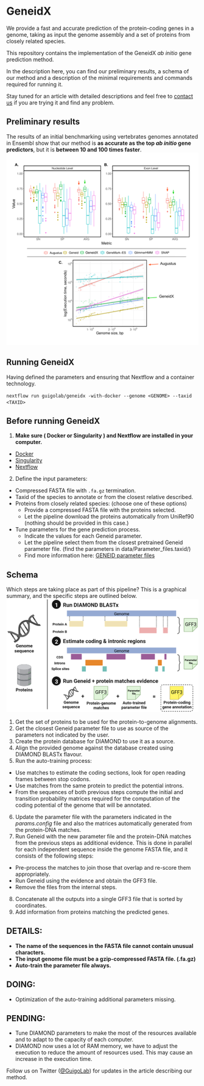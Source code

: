 # GeneidX
We provide a fast and accurate prediction of the protein-coding genes in a genome, taking as input the genome assembly and a set of proteins from closely related species.

This repository contains the implementation of the GeneidX *ab initio* gene prediction method.

In the description here, you can find our preliminary results, a schema of our method and a description of the minimal requirements and commands required for running it.

Stay tuned for an article with detailed descriptions and feel free to [contact us](mailto:ferriol.calvet@crg.eu) if you are trying it and find any problem.


## Preliminary results
 The results of an initial benchmarking using vertebrates genomes annotated in Ensembl show that our method is **as accurate as the top *ab initio* gene predictors**, but it is **between 10 and 100 times faster**.
![Summary of vertebrate benchmark](images/Benchmarking4GitHubX.svg)



## Running GeneidX
Having defined the parameters and ensuring that Nextflow and a container technology.

`nextflow run guigolab/geneidx -with-docker
                            --genome <GENOME>
                            --taxid <TAXID>`


## Before running GeneidX
1. **Make sure ( Docker or Singularity ) and Nextflow are installed in your computer.**
  - [Docker](https://docs.docker.com/engine/install/)
  - [Singularity](https://sylabs.io/guides/3.0/user-guide/installation.html#)
  - [Nextflow](https://www.nextflow.io/docs/latest/getstarted.html#installation)

2. Define the input parameters:
  - Compressed FASTA file with `.fa.gz` termination.
  - Taxid of the species to annotate or from the closest relative described.
  - Proteins from closely related species: (choose one of these options)
      - Provide a compressed FASTA file with the proteins selected.
      - Let the pipeline download the proteins automatically from UniRef90 (nothing should be provided in this case.)
  - Tune parameters for the gene prediction process.
      - Indicate the values for each Geneid parameter.
      - Let the pipeline select them from the closest pretrained Geneid parameter file. (find the parameters in data/Parameter_files.taxid/)
      - Find more information here: [GENEID parameter files](https://genome.crg.es/software/geneid/index.html#parameters)



## Schema
Which steps are taking place as part of this pipeline?
This is a graphical summary, and the specific steps are outlined below.
![Summary of vertebrate benchmark](images/SchemaWhite.png)
1. Get the set of proteins to be used for the protein-to-genome alignments.
2. Get the closest Geneid parameter file to use as source of the parameters not indicated by the user.
3. Create the protein database for DIAMOND to use it as a source.
4. Align the provided genome against the database created using DIAMOND BLASTx flavour.
5. Run the auto-training process:
  - Use matches to estimate the coding sections, look for open reading frames between stop codons.
  - Use matches from the same protein to predict the potential introns.
  - From the sequences of both previous steps compute the initial and transition probability matrices required for the computation of the coding potential of the genome that will be annotated.
6. Update the parameter file with the parameters indicated in the *params.config* file and also the matrices automatically generated from the protein-DNA matches.
7. Run Geneid with the new parameter file and the protein-DNA matches from the previous steps as additional evidence.
This is done in parallel for each independent sequence inside the genome FASTA file, and it consists of the following steps:
  - Pre-process the matches to join those that overlap and re-score them appropriately.
  - Run Geneid using the evidence and obtain the GFF3 file.
  - Remove the files from the internal steps.
8. Concatenate all the outputs into a single GFF3 file that is sorted by coordinates.
9. Add information from proteins matching the predicted genes.


## DETAILS:
- **The name of the sequences in the FASTA file cannot contain unusual characters.**
- **The input genome file must be a gzip-compressed FASTA file. (.fa.gz)**
- **Auto-train the parameter file always.**


## DOING:
-  Optimization of the auto-training additional parameters missing.


## PENDING:
- Tune DIAMOND parameters to make the most of the resources available and to adapt to the capacity of each computer.
- DIAMOND now uses a lot of RAM memory, we have to adjust the execution to reduce the amount of resources used. This may cause an increase in the execution time.


Follow us on Twitter ([@GuigoLab](https://twitter.com/GuigoLab)) for updates in the article describing our method.
